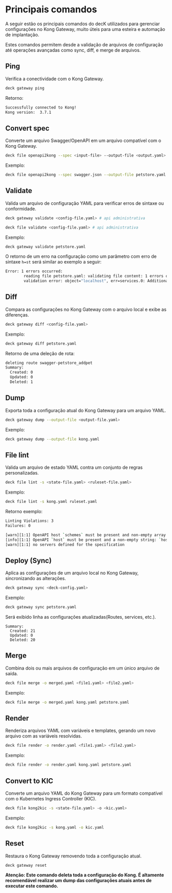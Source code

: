 # Principais comandos

A seguir estão os principais comandos do decK utilizados para gerenciar configurações no Kong Gateway, muito úteis para uma esteira e automação de implantação.

Estes comandos permitem desde a validação de arquivos de configuração até operações avançadas como sync, diff, e merge de arquivos.

## Ping

Verifica a conectividade com o Kong Gateway.

```bash
deck gateway ping
```

Retorno:

```bash
Successfully connected to Kong!
Kong version:  3.7.1
```

## Convert spec

Converte um arquivo Swagger/OpenAPI em um arquivo compatível com o Kong Gateway.

```bash
deck file openapi2kong --spec <input-file> --output-file <output.yaml>
```

Exemplo:

```bash
deck file openapi2kong --spec swagger.json --output-file petstore.yaml    
```

## Validate

Valida um arquivo de configuração YAML para verificar erros de sintaxe ou conformidade.

```bash
deck gateway validate <config-file.yaml> # api administrativa

deck file validate <config-file.yaml> # api administrativa
```

Exemplo:

```bash
deck gateway validate petstore.yaml
```

O retorno de um erro na configuração como um parâmetro com erro de sintaxe `h=st` será similar ao exemplo a seguir:

```bash
Error: 1 errors occurred:
        reading file petstore.yaml: validating file content: 1 errors occurred:
        validation error: object="localhost", err=services.0: Additional property h=st is not allowed
```

## Diff

Compara as configurações no Kong Gateway com o arquivo local e exibe as diferenças.

```bash
deck gateway diff <config-file.yaml> 
```

Exemplo:

```bash
deck gateway diff petstore.yaml
```

Retorno de uma deleção de rota:

```bash
deleting route swagger-petstore_addpet
Summary:
  Created: 0
  Updated: 0
  Deleted: 1
```

## Dump

Exporta toda a configuração atual do Kong Gateway para um arquivo YAML.

```bash
deck gateway dump --output-file <output-file.yaml>
```

Exemplo:

```bash
deck gateway dump --output-file kong.yaml
```

## File lint

Valida um arquivo de estado YAML contra um conjunto de regras personalizadas.

```bash
deck file lint -s <state-file.yaml> <ruleset-file.yaml>
```

Exemplo:

```bash
deck file lint -s kong.yaml ruleset.yaml
```

Retorno exemplo:

```bash
Linting Violations: 3
Failures: 0

[warn][1:1] OpenAPI host `schemes` must be present and non-empty array: `schemes`, is missing and is required
[info][1:1] OpenAPI `host` must be present and a non-empty string: `host` must be set
[warn][1:1] no servers defined for the specification
```

## Deploy (Sync)

Aplica as configurações de um arquivo local no Kong Gateway, sincronizando as alterações.

```bash
deck gateway sync <deck-config.yaml>
```

Exemplo:

```bash
deck gateway sync petstore.yaml
```

Será exibido linha as configurações atualizadas(Routes, services, etc.).

```plain-text
Summary:
  Created: 21
  Updated: 0
  Deleted: 20
```

## Merge

Combina dois ou mais arquivos de configuração em um único arquivo de saída.

```bash
deck file merge -o merged.yaml <file1.yaml> <file2.yaml>
```

Exemplo:

```bash
deck file merge -o merged.yaml kong.yaml petstore.yaml
```

## Render

Renderiza arquivos YAML com variáveis e templates, gerando um novo arquivo com as variáveis resolvidas.

```bash
deck file render -o render.yaml <file1.yaml> <file2.yaml>
```

Exemplo:

```bash
deck file render -o render.yaml kong.yaml petstore.yaml
```

## Convert to KIC

Converte um arquivo YAML do Kong Gateway para um formato compatível com o Kubernetes Ingress Controller (KIC).

```bash
deck file kong2kic -s <state-file.yaml> -o <kic.yaml>
```

Exemplo:

```bash
deck file kong2kic -s kong.yaml -o kic.yaml
```

## Reset

Restaura o Kong Gateway removendo toda a configuração atual.

```bash
deck gateway reset
```

**Atenção: Este comando deleta toda a configuração do Kong. É altamente recomendável realizar um dump das configurações atuais antes de executar este comando.**
